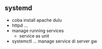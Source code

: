 ## systemd
- coba install apache dulu
- httpd ... 
- manage running services
    - service as unit
- systemctl ... manage service di server gw
 